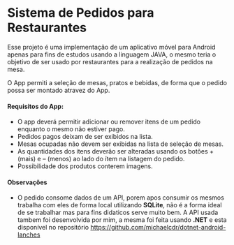 # Sistema de Pedidos para Restaurantes

Esse projeto é uma implementação de um aplicativo móvel para Android apenas para fins de estudos usando a linguagem JAVA, o mesmo teria o objetivo de ser usado por restaurantes para a realização de pedidos na mesa. 

O App permiti a seleção de mesas, pratos e bebidas, de forma que o pedido possa ser montado atravez do App.
#### Requisitos do App:
- O app deverá permitir adicionar ou remover itens de um pedido
enquanto o mesmo não estiver pago.
- Pedidos pagos deixam de ser exibidos na lista.
- Mesas ocupadas não devem ser exibidas na lista de seleção de mesas.
- As quantidades dos itens deverão ser alteradas usando os botões + (mais) e –
(menos) ao lado do ítem na listagem do pedido.
- Possibilidade dos produtos conterem imagens.

#### Observações
- O pedido consome dados de um API, porem apos consumir os mesmos trabalha com eles de forma local utilizando **SQLite**, não é a forma ideal de se trabalhar mas para fins didaticos serve muito bem. A API usada tambem foi desenvolvida por mim, a mesma foi feita usando **.NET** e esta disponível no repositório https://github.com/michaelcdr/dotnet-android-lanches 